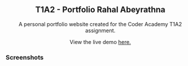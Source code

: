 <div align="center">
  
## T1A2 - Portfolio Rahal Abeyrathna

A personal portfolio website created for the Coder Academy T1A2 assignment.

View the live demo [here.]()
</div>

### Screenshots